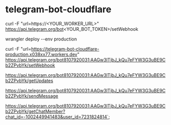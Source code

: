 # telegram-bot-cloudflare
curl -F "url=https://<YOUR_WORKER_URL>" https://api.telegram.org/bot<YOUR_BOT_TOKEN>/setWebhook

wrangler deploy --env production

curl -F "url=https://telegram-bot-cloudflare-production.x038xx77.workers.dev" https://api.telegram.org/bot8107920031:AAGw3lTjbJ_kQu7eFYW3G3uBE9Cb2ZPvbYk/setWebhook

https://api.telegram.org/bot8107920031:AAGw3lTjbJ_kQu7eFYW3G3uBE9Cb2ZPvbYk/getUpdates


https://api.telegram.org/bot8107920031:AAGw3lTjbJ_kQu7eFYW3G3uBE9Cb2ZPvbYk/sendMessage


https://api.telegram.org/bot8107920031:AAGw3lTjbJ_kQu7eFYW3G3uBE9Cb2ZPvbYk/getChatMember?chat_id=-1002449941483&user_id=7231824814`;